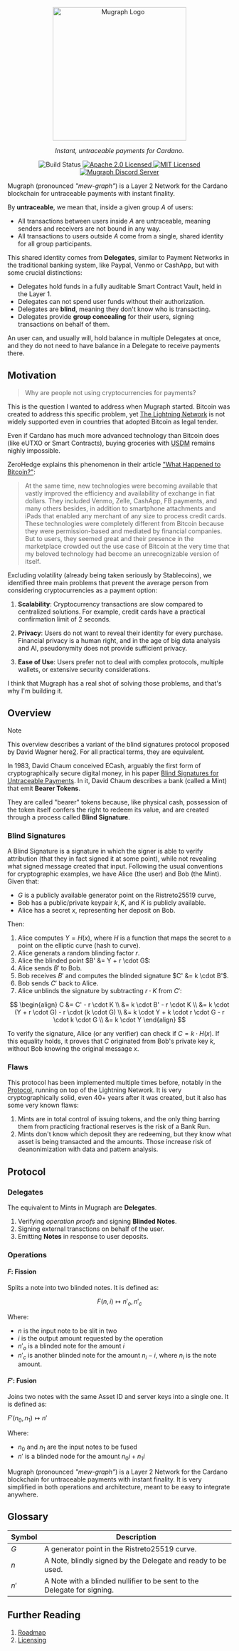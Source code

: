 <p align="center">
  <picture>
    <source srcset="docs/assets/logo-white.svg" media="(prefers-color-scheme: dark)">
    <img src="docs/assets/logo-dark.svg" alt="Mugraph Logo" width="300">
  </picture>

<p align="center"><em>Instant, untraceable payments for Cardano.</em></p>

<p align="center">
    <img src="https://github.com/mugraph-payments/mugraph/actions/workflows/build.yml/badge.svg" alt="Build Status" />
    <a href="https://opensource.org/licenses/Apache-2.0">
      <img src="https://img.shields.io/badge/License-Apache_2.0-blue.svg" alt="Apache 2.0 Licensed" />
    </a>
    <a href="https://opensource.org/licenses/MIT">
      <img src="https://img.shields.io/badge/License-MIT-blue.svg" alt="MIT Licensed" />
    </a>
    <a href="https://discord.gg/npSJU6Qk">
      <img src="https://dcbadge.limes.pink/api/server/npSJU6Qk?style=social" alt="Mugraph Discord Server" />
    </a>
  </p>
</p>

Mugraph (pronounced *"mew-graph"*) is a Layer 2 Network for the Cardano
blockchain for untraceable payments with instant finality.

By **untraceable**, we mean that, inside a given group $A$ of users:

- All transactions between users inside $A$ are untraceable, meaning senders
and receivers are not bound in any way.
- All transactions to users outside $A$ come from a single, shared identity for
all group participants.

This shared identity comes from **Delegates**, similar to Payment Networks in
the traditional banking system, like Paypal, Venmo or CashApp, but with some
crucial distinctions:

- Delegates hold funds in a fully auditable Smart Contract Vault, held in the
  Layer 1.
- Delegates can not spend user funds without their authorization.
- Delegates are **blind**, meaning they don't know who is transacting.
- Delegates provide **group concealing** for their users, signing transactions
  on behalf of them.

An user can, and usually will, hold balance in multiple Delegates at once, and
they do not need to have balance in a Delegate to receive payments there.

## Motivation

> Why are people not using cryptocurrencies for payments?

This is the question I wanted to address when Mugraph started. Bitcoin was
created to address this specific problem, yet [The Lightning
Network](https://lightning.network) is not widely supported even in countries
that adopted Bitcoin as legal tender.

Even if Cardano has much more advanced technology than Bitcoin does (like eUTXO
or Smart Contracts), buying groceries with [USDM](https://mehen.io) remains
nighly impossible.

ZeroHedge explains this phenomenon in their article ["What Happened to
Bitcoin?"](https://www.zerohedge.com/crypto/what-happened-bitcoin):

> At the same time, new technologies were becoming available that vastly
> improved the efficiency and availability of exchange in fiat dollars. They
> included Venmo, Zelle, CashApp, FB payments, and many others besides, in
> addition to smartphone attachments and iPads that enabled any merchant of any
> size to process credit cards. These technologies were completely different
> from Bitcoin because they were permission-based and mediated by financial
> companies. But to users, they seemed great and their presence in the
> marketplace crowded out the use case of Bitcoin at the very time that my
> beloved technology had become an unrecognizable version of itself.

Excluding volatility (already being taken seriously by Stablecoins), we
identified three main problems that prevent the average person from considering
cryptocurrencies as a payment option:

1. **Scalability**: Cryptocurrency transactions are slow compared to
   centralized solutions. For example, credit cards have a practical
confirmation limit of 2 seconds.

1. **Privacy**: Users do not want to reveal their identity for every purchase.
   Financial privacy is a human right, and in the age of big data analysis and
AI, pseudonymity does not provide sufficient privacy.

1. **Ease of Use**: Users prefer not to deal with complex protocols, multiple
   wallets, or extensive security considerations.

I think that Mugraph has a real shot of solving those problems, and that's why
I'm building it.

## Overview

> [!NOTE]
> This overview describes a variant of the blind signatures protocol proposed
> by David Wagner here[2]. For all practical terms, they are equivalent.

In 1983, David Chaum conceived ECash, arguably the first form of
cryptographically secure digital money, in his paper [Blind Signatures for
Untraceable Payments][1]. In it, David Chaum describes a bank (called a Mint)
that emit **Bearer Tokens**.

They are called "bearer" tokens because, like physical cash, possession of the token itself confers the right to redeem its value, and are created through a process called **Blind Signature**.

### Blind Signatures

A Blind Signature is a signature in which the signer is able to verify
attribution (that they in fact signed it at some point), while not revealing
what signed message created that input. Following the usual conventions for
cryptographic examples, we have Alice (the user) and Bob (the Mint). Given
that:

- $G$ is a publicly available generator point on the Ristreto25519 curve,
- Bob has a public/private keypair $k, K$, and $K$ is publicly available.
- Alice has a secret $x$, representing her deposit on Bob.

Then:

1. Alice computes $Y = H(x)$, where $H$ is a function that maps the secret to a
   point on the elliptic curve (hash to curve).
1. Alice generats a random blinding factor $r$.
1. Alice the blinded point $B' &= Y + r \cdot G$:
1. Alice sends $B'$ to Bob.
1. Bob receives $B'$ and computes the blinded signature $C' &= k \cdot B'$.
1. Bob sends $C'$ back to Alice.
1. Alice unblinds the signature by subtracting $r \cdot K$ from $C'$:

$$
\begin{align}
C &= C' - r \cdot K \\
  &= k \cdot B' - r \cdot K \\
  &= k \cdot (Y + r \cdot G) - r \cdot (k \cdot G) \\
  &= k \cdot Y + k \cdot r \cdot G - r \cdot k \cdot G \\
  &= k \cdot Y
\end{align}
$$

To verify the signature, Alice (or any verifier) can check if $C = k \cdot
H(x)$. If this equality holds, it proves that $C$ originated from Bob's private
key $k$, without Bob knowing the original message $x$.

### Flaws

This protocol has been implemented multiple times before, notably in the [
Protocol](https://cashu.space), running on top of the Lightning Network. It is
very cryptographically solid, even 40+ years after it was created, but it also
has some very known flaws:

1. Mints are in total control of issuing tokens, and the only thing barring
   them from practicing fractional reserves is the risk of a Bank Run.
2. Mints don't know which deposit they are redeeming, but they know what asset
   is being transacted and the amounts. Those increase risk of deanonimization
   with data and pattern analysis.

## Protocol

### Delegates

The equivalent to Mints in Mugraph are **Delegates**.

1. Verifying *operation proofs* and signing **Blinded Notes**.
1. Signing external transctions on behalf of the user.
1. Emitting **Notes** in response to user deposits.

### Operations

#### $F$: Fission

Splits a note into two blinded notes. It is defined as:

$$
F(n, i) \mapsto { n'_o, n'_c }
$$

Where:

- $n$ is the input note to be slit in two
- $i$ is the output amount requested by the operation
- $n'_o$ is a blinded note for the amount $i$
- $n'_c$ is another blinded note for the amount $n_i - i$, where $n_i$ is the
  note amount.

#### $F'$: Fusion

Joins two notes with the same Asset ID and server keys into a single one. It is
defined as:

$F'(n_0, n_1) \mapsto n'$

Where:

- $n_0$ and $n_1$ are the input notes to be fused
- $n'$ is a blinded node for the amount $n_0i + n_1i$

Mugraph (pronounced *"mew-graph"*) is a Layer 2 Network for the Cardano blockchain for untraceable payments with instant finality. It is very simplified in both operations and architecture, meant to be easy to integrate anywhere.

## Glossary

| Symbol | Description                                                             |
|--------|-------------------------------------------------------------------------|
| $G$    | A generator point in the Ristreto25519 curve.                           |
| $n$    | A Note, blindly signed by the Delegate and ready to be used.            |
| $n'$   | A Note with a blinded nullifier to be sent to the Delegate for signing. |

## Further Reading

1. [Roadmap](./docs/roadmap.md)
1. [Licensing](./docs/licensing.md)

[1]: ./docs/reference-material/papers/blind-signatures-for-untraceable-payments.md
[2]: ./docs/reference-material/blind-dh.md
